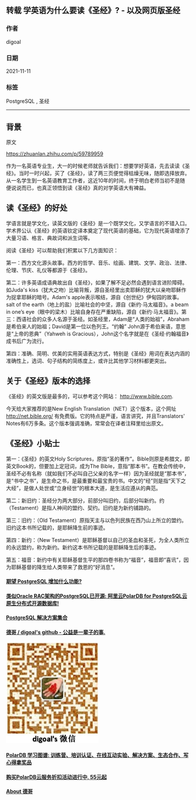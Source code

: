 ## 转载 学英语为什么要读《圣经》? - 以及网页版圣经  
    
### 作者    
digoal    
    
### 日期    
2021-11-11    
    
### 标签    
PostgreSQL , 圣经     
    
----    
    
## 背景   
原文  
    
https://zhuanlan.zhihu.com/p/59789959    
    
作为一名英语专业生，大一的时候老师就告诉我们：想要学好英语，先去读读《圣经》。当时一时兴起，买了《圣经》，读了两三页便觉得枯燥无味，随即选择放弃。从一名学生到一名英语教育工作者，这近10年的时间，终于明白老师当初不是随便说说而已，也真正领悟到读《圣经》真的对学英语大有裨益。    
    
## 读《圣经》的好处    
    
学语言就是学文化，读英文版的《圣经》是一个既学文化，又学语言的不错入口。学术界公认《圣经》的英语钦定译本奠定了现代英语的基础，它为现代英语增添了大量习语、格言、典故词和派生词等。    
    
阅读《圣经》可以帮助我们积累以下几方面知识：    
    
第一：西方文化源头故事。西方的哲学、音乐、绘画、建筑、文学、政治、法律、伦理、节庆、礼仪等都源于《圣经》。    
    
第二：许多英语成语典故出自《圣经》，如果了解不足必然会遇到语言进阶障碍。如Juda's kiss（犹大之吻）比喻背叛，源自圣经里出卖耶稣的犹大以亲吻耶稣作为捉拿耶稣的暗号。Adam's apple表示喉结，源自《创世纪》伊甸园的故事。salt of the earth（地上的盐）比喻社会的中坚，源自《新约·马太福音》。a beam in one’s eye（眼中的梁木）比喻自身存在严重缺陷，源自《新约·马太福音》。第三：西语社会的众多人名源于圣经。如圣经里，Adam是“人类的始祖”，Abraham是希伯来人的始祖；David是第一位以色列王。“约翰” John源于希伯来语，意思是“上帝的恩典”（Yahweh is Gracious），John这个名字就是在《圣经·约翰福音》成书后广为流行。    
    
第四：准确、简明、优美的实用英语表达方式，特别是《圣经》用词在表达内涵的准确性上，选词、句子结构的简练度上，或许比其他学习材料都更突出。    
    
## 关于《圣经》版本的选择    
    
《圣经》的英文版是最多的，可以参考这个网站： http://www.bible.com.    
    
今天给大家推荐的是New English Translation（NET）这个版本，这个网址 http://net.bible.org/ 有免费版。它的特点是严谨，语言讲究，并且Translators' Notes有6万多条。这个版本强调准确，常常会在译者注释里给出原文。    
    
## 《圣经》小贴士    
    
第一：《圣经》的英文Holy Scriptures，原指“圣的著作”。Bible则原是希腊文，即英文Book的，但要加上定冠词，成为The Bible，意指“那本书”。在教会传统中，圣经不必有名称（就如我们不必叫自己父亲的名字一样）因为圣经就是“那本书”，是“书中之书”，是生命之书，是最重要和最宝贵的书。中文的“经”则是指“天下之大经”，是做人处世或“立身经世”的根本大道，是生活应遵从的典范。    
    
第二：新旧约：圣经分为两大部分，前部分叫旧约，后部分叫新约。约（Testament）是指人神间的盟约、契约。旧约是为新约铺路的。    
    
第三：旧约：（Old Testament）原指天主与以色列民族在西乃山上所立的盟约。旧约这本书所记载的，是耶稣降生前的事迹。    
    
第四：新约：（New Testament）是耶稣基督以自己的圣血和圣死，为全人类所立的永远盟约，称为新约。新约这本书所记载的是耶稣降生后的事迹。    
    
第五：福音：新约中有关耶稣基督生平的那四卷书称为“福音”，福音即“喜讯”，因为耶稣基督的降生给人类带来了救恩的“好消息”。    
  
  
#### [期望 PostgreSQL 增加什么功能?](https://github.com/digoal/blog/issues/76 "269ac3d1c492e938c0191101c7238216")
  
  
#### [类似Oracle RAC架构的PostgreSQL已开源: 阿里云PolarDB for PostgreSQL云原生分布式开源数据库!](https://github.com/ApsaraDB/PolarDB-for-PostgreSQL "57258f76c37864c6e6d23383d05714ea")
  
  
#### [PostgreSQL 解决方案集合](https://yq.aliyun.com/topic/118 "40cff096e9ed7122c512b35d8561d9c8")
  
  
#### [德哥 / digoal's github - 公益是一辈子的事.](https://github.com/digoal/blog/blob/master/README.md "22709685feb7cab07d30f30387f0a9ae")
  
  
![digoal's wechat](../pic/digoal_weixin.jpg "f7ad92eeba24523fd47a6e1a0e691b59")
  
  
#### [PolarDB 学习图谱: 训练营、培训认证、在线互动实验、解决方案、生态合作、写心得拿奖品](https://www.aliyun.com/database/openpolardb/activity "8642f60e04ed0c814bf9cb9677976bd4")
  
  
#### [购买PolarDB云服务折扣活动进行中, 55元起](https://www.aliyun.com/activity/new/polardb-yunparter?userCode=bsb3t4al "e0495c413bedacabb75ff1e880be465a")
  
  
#### [About 德哥](https://github.com/digoal/blog/blob/master/me/readme.md "a37735981e7704886ffd590565582dd0")
  
